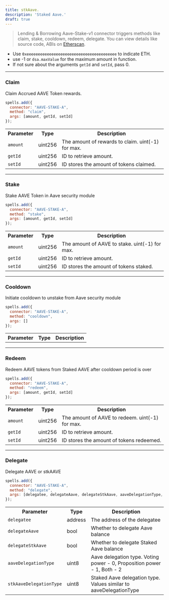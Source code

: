 ```yaml
---
title: stkAave.
description: 'Staked Aave.'
draft: true
---
```

> Lending & Borrowing
Aave-Stake-v1 connector triggers methods like claim, stake, cooldown, redeem, delegate. You can view details like source code, ABIs on [Etherscan](https://etherscan.io/address/undefined#code).

- Use `0xeeeeeeeeeeeeeeeeeeeeeeeeeeeeeeeeeeeeeeee` to indicate ETH.
- use -1 or `dsa.maxValue` for the maximum amount in function.
- If not sure about the arguments `getId` and `setId`, pass 0.

---

### Claim

Claim Accrued AAVE Token rewards.

```javascript
spells.add({
  connector: "AAVE-STAKE-A",
  method: "claim",
  args: [amount, getId, setId]
});
```

<table class="table">
  <tr>
    <th>Parameter</th>
    <th>Type</th>
    <th>Description</th>
  </tr>
   <tr>
     <td><code>amount</code></td>
     <td>uint256</td>
     <td>The amount of rewards to claim. uint(-1) for max.</td>
   <tr>
   <tr>
     <td><code>getId</code></td>
     <td>uint256</td>
     <td>ID to retrieve amount.</td>
   <tr>
   <tr>
     <td><code>setId</code></td>
     <td>uint256</td>
     <td>ID stores the amount of tokens claimed.</td>
   <tr>
</table>

---

### Stake

Stake AAVE Token in Aave security module

```javascript
spells.add({
  connector: "AAVE-STAKE-A",
  method: "stake",
  args: [amount, getId, setId]
});
```

<table class="table">
  <tr>
    <th>Parameter</th>
    <th>Type</th>
    <th>Description</th>
  </tr>
   <tr>
     <td><code>amount</code></td>
     <td>uint256</td>
     <td>The amount of AAVE to stake. uint(-1) for max.</td>
   <tr>
   <tr>
     <td><code>getId</code></td>
     <td>uint256</td>
     <td>ID to retrieve amount.</td>
   <tr>
   <tr>
     <td><code>setId</code></td>
     <td>uint256</td>
     <td>ID stores the amount of tokens staked.</td>
   <tr>
</table>

---

### Cooldown

Initiate cooldown to unstake from Aave security module

```javascript
spells.add({
  connector: "AAVE-STAKE-A",
  method: "cooldown",
  args: []
});
```

<table class="table">
  <tr>
    <th>Parameter</th>
    <th>Type</th>
    <th>Description</th>
  </tr>
</table>

---

### Redeem

Redeem AAVE tokens from Staked AAVE after cooldown period is over

```javascript
spells.add({
  connector: "AAVE-STAKE-A",
  method: "redeem",
  args: [amount, getId, setId]
});
```

<table class="table">
  <tr>
    <th>Parameter</th>
    <th>Type</th>
    <th>Description</th>
  </tr>
   <tr>
     <td><code>amount</code></td>
     <td>uint256</td>
     <td>The amount of AAVE to redeem. uint(-1) for max.</td>
   <tr>
   <tr>
     <td><code>getId</code></td>
     <td>uint256</td>
     <td>ID to retrieve amount.</td>
   <tr>
   <tr>
     <td><code>setId</code></td>
     <td>uint256</td>
     <td>ID stores the amount of tokens redeemed.</td>
   <tr>
</table>

---

### Delegate

Delegate AAVE or stkAAVE

```javascript
spells.add({
  connector: "AAVE-STAKE-A",
  method: "delegate",
  args: [delegatee, delegateAave, delegateStkAave, aaveDelegationType, stkAaveDelegationType]
});
```

<table class="table">
  <tr>
    <th>Parameter</th>
    <th>Type</th>
    <th>Description</th>
  </tr>
   <tr>
     <td><code>delegatee</code></td>
     <td>address</td>
     <td>The address of the delegatee</td>
   <tr>
   <tr>
     <td><code>delegateAave</code></td>
     <td>bool</td>
     <td>Whether to delegate Aave balance</td>
   <tr>
   <tr>
     <td><code>delegateStkAave</code></td>
     <td>bool</td>
     <td>Whether to delegate Staked Aave balance</td>
   <tr>
   <tr>
     <td><code>aaveDelegationType</code></td>
     <td>uint8</td>
     <td>Aave delegation type. Voting power - 0, Proposition power - 1, Both - 2</td>
   <tr>
   <tr>
     <td><code>stkAaveDelegationType</code></td>
     <td>uint8</td>
     <td>Staked Aave delegation type. Values similar to aaveDelegationType</td>
   <tr>
</table>